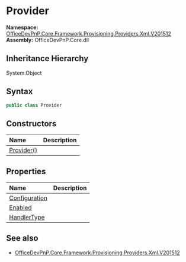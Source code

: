 # Provider
  

**Namespace:** [OfficeDevPnP.Core.Framework.Provisioning.Providers.Xml.V201512](OfficeDevPnP.Core.Framework.Provisioning.Providers.Xml.V201512.md)  
**Assembly:** OfficeDevPnP.Core.dll  
## Inheritance Hierarchy
System.Object  
## Syntax
```C#
public class Provider
```
## Constructors
|**Name**|**Description**|
|:-----|:-----|
| [Provider()](OfficeDevPnP.Core.Framework.Provisioning.Providers.Xml.V201512.Provider.Constructor1details.md) | 
## Properties
|**Name**|**Description**|
|:-----|:-----|
| [Configuration](OfficeDevPnP.Core.Framework.Provisioning.Providers.Xml.V201512.Provider.Configuration.md) | 
| [Enabled](OfficeDevPnP.Core.Framework.Provisioning.Providers.Xml.V201512.Provider.Enabled.md) | 
| [HandlerType](OfficeDevPnP.Core.Framework.Provisioning.Providers.Xml.V201512.Provider.HandlerType.md) | 
## See also
- [OfficeDevPnP.Core.Framework.Provisioning.Providers.Xml.V201512](OfficeDevPnP.Core.Framework.Provisioning.Providers.Xml.V201512.md)
